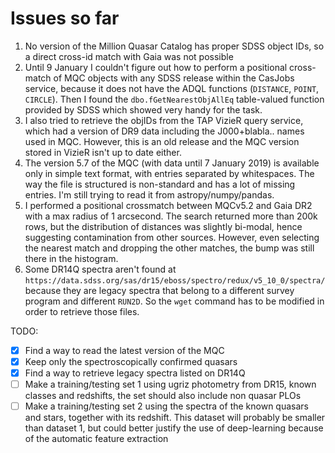 # Issues so far
1. No version of the Million Quasar Catalog has proper SDSS object IDs, so a direct cross-id match with Gaia was not possible
2. Until 9 January I couldn't figure out how to perform a positional cross-match of MQC objects with any SDSS release within the CasJobs service, because it does not have the ADQL functions (```DISTANCE```, ```POINT```, ```CIRCLE```). Then I found the ```dbo.fGetNearestObjAllEq``` table-valued function provided by SDSS which showed very handy for the task.
3. I also tried to retrieve the objIDs from the TAP VizieR query service, which had a version of DR9 data including the J000+blabla.. names used in MQC. However, this is an old release  and the MQC version stored in VizieR isn't up to date either.
4. The version 5.7 of the MQC (with data until 7 January 2019) is available only in simple text format, with entries separated by whitespaces. The way the file is structured is non-standard and has a lot of missing entries. I'm still trying to read it from astropy/numpy/pandas.
5. I performed a positional crossmatch between MQCv5.2 and Gaia DR2 with a max radius of 1 arcsecond. The search returned more than 200k rows, but the distribution of distances was slightly bi-modal, hence suggesting contamination from other sources. However, even selecting the nearest match and dropping the other matches, the bump was still there in the histogram.
6. Some DR14Q spectra aren't found at ```https://data.sdss.org/sas/dr15/eboss/spectro/redux/v5_10_0/spectra/``` because they are legacy spectra that belong to a different survey program and different ```RUN2D```. So the ```wget``` command has to be modified in order to retrieve those files.

TODO:
- [x] Find a way to read the latest version of the MQC
- [X] Keep only the spectroscopically confirmed quasars
- [X] Find a way to retrieve legacy spectra listed on DR14Q
- [ ] Make a training/testing set 1 using ugriz photometry from DR15, known classes and redshifts, the set should also include non quasar PLOs
- [ ] Make a training/testing  set 2 using the spectra of the known quasars and stars, together with its redshift. This dataset will probably be smaller than dataset 1, but could better justify the use of deep-learning because of the automatic feature extraction